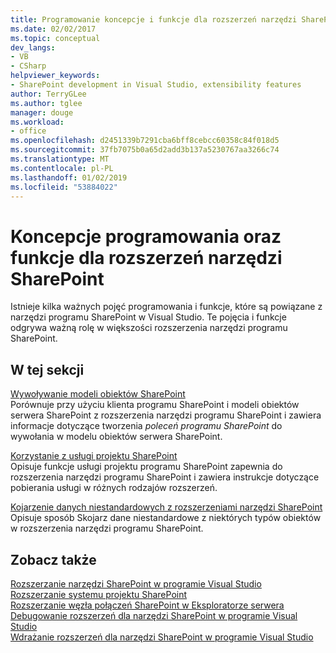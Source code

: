 ```yaml
---
title: Programowanie koncepcje i funkcje dla rozszerzeń narzędzi SharePoint | Dokumentacja firmy Microsoft
ms.date: 02/02/2017
ms.topic: conceptual
dev_langs:
- VB
- CSharp
helpviewer_keywords:
- SharePoint development in Visual Studio, extensibility features
author: TerryGLee
ms.author: tglee
manager: douge
ms.workload:
- office
ms.openlocfilehash: d2451339b7291cba6bff8cebcc60358c84f018d5
ms.sourcegitcommit: 37fb7075b0a65d2add3b137a5230767aa3266c74
ms.translationtype: MT
ms.contentlocale: pl-PL
ms.lasthandoff: 01/02/2019
ms.locfileid: "53884022"
---
```

# <a name="programming-concepts-and-features-for-sharepoint-tools-extensions"></a>Koncepcje programowania oraz funkcje dla rozszerzeń narzędzi SharePoint
  Istnieje kilka ważnych pojęć programowania i funkcje, które są powiązane z narzędzi programu SharePoint w Visual Studio. Te pojęcia i funkcje odgrywa ważną rolę w większości rozszerzenia narzędzi programu SharePoint.  
  
## <a name="in-this-section"></a>W tej sekcji
 [Wywoływanie modeli obiektów SharePoint](../sharepoint/calling-into-the-sharepoint-object-models.md)  
 Porównuje przy użyciu klienta programu SharePoint i modeli obiektów serwera SharePoint z rozszerzenia narzędzi programu SharePoint i zawiera informacje dotyczące tworzenia *poleceń programu SharePoint* do wywołania w modelu obiektów serwera SharePoint.  
  
 [Korzystanie z usługi projektu SharePoint](../sharepoint/using-the-sharepoint-project-service.md)  
 Opisuje funkcje usługi projektu programu SharePoint zapewnia do rozszerzenia narzędzi programu SharePoint i zawiera instrukcje dotyczące pobierania usługi w różnych rodzajów rozszerzeń.  
  
 [Kojarzenie danych niestandardowych z rozszerzeniami narzędzi SharePoint](../sharepoint/associating-custom-data-with-sharepoint-tools-extensions.md)  
 Opisuje sposób Skojarz dane niestandardowe z niektórych typów obiektów w rozszerzenia narzędzi programu SharePoint.  
  
## <a name="see-also"></a>Zobacz także
 [Rozszerzanie narzędzi SharePoint w programie Visual Studio](../sharepoint/extending-the-sharepoint-tools-in-visual-studio.md)   
 [Rozszerzanie systemu projektu SharePoint](../sharepoint/extending-the-sharepoint-project-system.md)   
 [Rozszerzanie węzła połączeń SharePoint w Eksploratorze serwera](../sharepoint/extending-the-sharepoint-connections-node-in-server-explorer.md)   
 [Debugowanie rozszerzeń dla narzędzi SharePoint w programie Visual Studio](../sharepoint/debugging-extensions-for-the-sharepoint-tools-in-visual-studio.md)   
 [Wdrażanie rozszerzeń dla narzędzi SharePoint w programie Visual Studio](../sharepoint/deploying-extensions-for-the-sharepoint-tools-in-visual-studio.md)  
